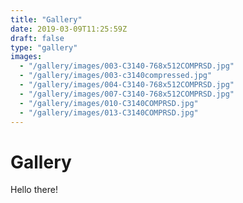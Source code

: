 ```yaml
---
title: "Gallery"
date: 2019-03-09T11:25:59Z
draft: false
type: "gallery"
images:
  - "/gallery/images/003-C3140-768x512COMPRSD.jpg"
  - "/gallery/images/003-c3140compressed.jpg"
  - "/gallery/images/004-C3140-768x512COMPRSD.jpg"
  - "/gallery/images/007-C3140-768x512COMPRSD.jpg"
  - "/gallery/images/010-C3140COMPRSD.jpg"
  - "/gallery/images/013-C3140COMPRSD.jpg"
---
```


# Gallery

Hello there!
